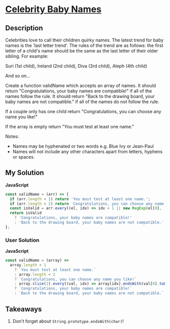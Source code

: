 # [Celebrity Baby Names](https://www.codewars.com/kata/577d5ce442a8d81e790002b2)

## Description

Celebrities love to call their children quirky names. The latest trend for baby names is the 'last letter trend'. The rules of the trend are as follows: the first letter of a child's name should be the same as the last letter of their older sibling. For example:

Suri (1st child), Ireland (2nd child), Diva (3rd child), Aleph (4th child)

And so on...

Create a function validName which accepts an array of names. It should return "Congratulations, your baby names are compatible!" if all of the names follow the rule. It should return "Back to the drawing board, your baby names are not compatible." if all of the names do not follow the rule.

If a couple only has one child return "Congratulations, you can choose any name you like!"

If the array is empty return "You must test at least one name."

Notes:

- Names may be hyphenated or two words e.g. Blue Ivy or Jean-Paul
- Names will not include any other characters apart from letters, hyphens or spaces.

## My Solution

**JavaScript**

```js
const validName = (arr) => {
  if (arr.length < 1) return 'You must test at least one name.';
  if (arr.length < 2) return 'Congratulations, you can choose any name you like!';
  const isValid = arr.every((el, idx) => idx < 1 || new RegExp(el[0], 'i').test(arr[idx - 1].at(-1)));
  return isValid
    ? 'Congratulations, your baby names are compatible!'
    : 'Back to the drawing board, your baby names are not compatible.';
};
```

### User Solution

**JavaScript**

```js
const validName = (array) =>
  array.length < 1
    ? `You must test at least one name.`
    : array.length < 2
    ? `Congratulations, you can choose any name you like!`
    : array.slice(1).every((val, idx) => array[idx].endsWith(val[0].toLowerCase()))
    ? `Congratulations, your baby names are compatible!`
    : `Back to the drawing board, your baby names are not compatible.`;
```

## Takeaways

1. Don't forget about `String.prototype.endsWith(char)`!
